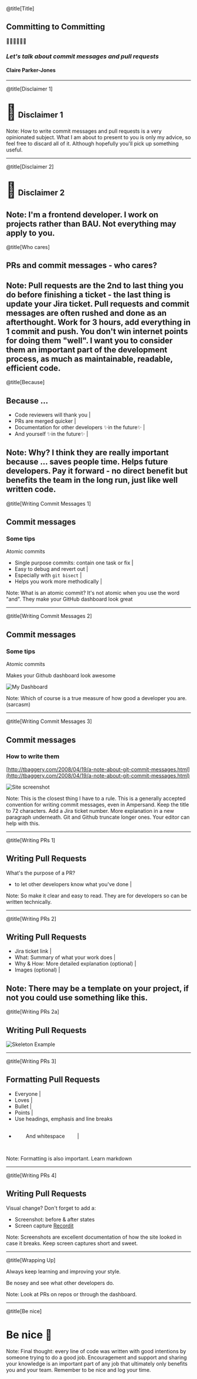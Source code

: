 @title[Title]

## Committing to Committing

🤗🤗🤗🤗🤗🤗

### <span style="text-transform: none; font-style: italic">Let's talk about commit messages and pull requests</span>

#### Claire Parker-Jones

---
@title[Disclaimer 1]

## <span style="font-size: 2em">🚨</span> Disclaimer 1

Note:
How to write commit messages and pull requests is a very opinionated subject. What I am about to present to you is only my advice, so feel free to discard all of it. Although hopefully you'll pick up something useful.

---
@title[Disclaimer 2]

## <span style="font-size: 2em">🚨</span> Disclaimer 2

Note:
I'm a frontend developer. I work on projects rather than BAU. Not everything may apply to you.
---
@title[Who cares]

## PRs and commit messages - who cares?

Note:
Pull requests are the 2nd to last thing you do before finishing a ticket - the last thing is update your Jira ticket. Pull requests and commit messages are often rushed and done as an afterthought. Work for 3 hours, add everything in 1 commit and push. You don't win internet points for doing them "well". I want you to consider them an important part of the development process, as much as maintainable, readable, efficient code.
---
@title[Because]

## Because ...

- Code reviewers will thank you |
- PRs are merged quicker |
- Documentation for other developers ✨in the future✨ |
- And yourself ✨in the future✨ |

Note:
Why? I think they are really important because ... saves people time. Helps future developers. Pay it forward - no direct benefit but benefits the team in the long run, just like well written code.
---
@title[Writing Commit Messages 1]

## Commit messages
### Some tips

Atomic commits

- Single purpose commits: contain one task or fix |
- Easy to debug and revert out |
- Especially with `git bisect` |
- Helps you work more methodically |

Note:
What is an atomic commit? It's not atomic when you use the word "and". They make your GitHub dashboard look great

---
@title[Writing Commit Messages 2]

## Commit messages
### Some tips

Atomic commits

Makes your Github dashboard look awesome

![My Dashboard](assets/dashboard.png)

Note:
Which of course is a true measure of how good a developer you are. (sarcasm)

---

@title[Writing Commit Messages 3]

## Commit messages
### How to write them

[http://tbaggery.com/2008/04/19/a-note-about-git-commit-messages.html](http://tbaggery.com/2008/04/19/a-note-about-git-commit-messages.html)

![Site screenshot](assets/timpope.png)

Note:
This is the closest thing I have to a rule. This is a generally accepted convention for writing commit messages, even in Ampersand. Keep the title to 72 characters. Add a Jira ticket number. More explanation in a new paragraph underneath. Git and Github truncate longer ones. Your editor can help with this.

---

@title[Writing PRs 1]

## Writing Pull Requests

What's the purpose of a PR?
- to let other developers know what you've done |

Note:
So make it clear and easy to read. They are for developers so can be written technically.

---

@title[Writing PRs 2]

## Writing Pull Requests

- Jira ticket link |
- What: Summary of what your work does |
- Why & How: More detailed explanation (optional) |
- Images (optional) |

Note:
There may be a template on your project, if not you could use something like this.
---

@title[Writing PRs 2a]

## Writing Pull Requests

![Skeleton Example](assets/PR-skeleton.png)

---

@title[Writing PRs 3]

## Formatting Pull Requests

- Everyone |
- Loves |
- Bullet |
- Points |
- Use headings, emphasis and line breaks
- <span style="display: inline-block; padding: 30px">And whitespace</span> |

Note:
Formatting is also important. Learn markdown

---
@title[Writing PRs 4]

## Writing Pull Requests

Visual change? Don't forget to add a:

- Screenshot: before & after states
- Screen capture [Recordit](http://recordit.co/)

Note:
Screenshots are excellent documentation of how the site looked in case it breaks. Keep screen captures short and sweet.

---

@title[Wrapping Up]

Always keep learning and improving your style.

Be nosey and see what other developers do.

Note:
Look at PRs on repos or through the dashboard.

---

@title[Be nice]

# Be nice 🙂

Note:
Final thought: every line of code was written with good intentions by someone trying to do a good job. Encouragement and support and sharing your knowledge is an important part of any job that ultimately only benefits you and your team. Remember to be nice and log your time.
